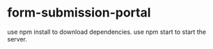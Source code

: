 # form-submission-portal

use npm install to download dependencies.
use npm start to start the server.
